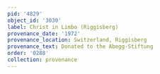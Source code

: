 ```yaml
---
pid: '4829'
object_id: '3030'
label: Christ in Limbo (Riggisberg)
provenance_date: '1972'
provenance_location: Switzerland, Riggisberg
provenance_text: Donated to the Abegg-Stiftung
order: '0288'
collection: provenance
---
```

